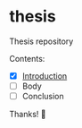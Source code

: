 # thesis

Thesis repository

Contents:
* [x] [Introduction](https://github.com/BPatrickButler/thesis/blob/master/Introduction.md)
* [ ] Body 
* [ ] Conclusion

Thanks! :clap:
